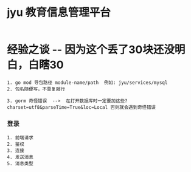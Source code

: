 # jyu 教育信息管理平台
```

```
# 经验之谈      -- 因为这个丢了30块还没明白，白瞎30
```
1. go mod 导包路径 module-name/path  例如: jyu/services/mysql       
2. 包名随便写，不重复就行

3. gorm 奇怪错误  -->  在打开数据库时一定要加这些?charset=utf8&parseTime=True&loc=Local 否则就会遇到奇怪错误
```

### 登录
```
1. 前端请求
2. 鉴权
3. 连接
4. 发送消息
5. 消息类型
```